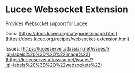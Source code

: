 # Lucee Websocket Extension

Provides Websocket support for Lucee

Docs: [https://docs.lucee.org/categories/image.html](https://docs.lucee.org/recipes/websocket-extension.html)

Issues: [https://luceeserver.atlassian.net/issues/?jql=labels%20%3D%20%22Image%22](https://luceeserver.atlassian.net/issues/?jql=labels%20%3D%20%22websockets%22)
